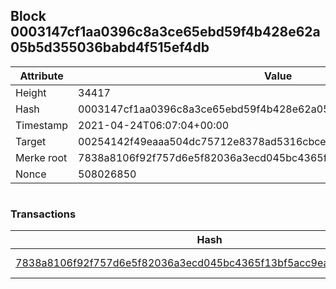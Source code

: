 ## Block 0003147cf1aa0396c8a3ce65ebd59f4b428e62a05b5d355036babd4f515ef4db

Attribute | Value
--- | ---
Height | 34417
Hash | 0003147cf1aa0396c8a3ce65ebd59f4b428e62a05b5d355036babd4f515ef4db
Timestamp | 2021-04-24T06:07:04+00:00
Target | 00254142f49eaaa504dc75712e8378ad5316cbcead634704b3734b6271167cc4
Merke root | 7838a8106f92f757d6e5f82036a3ecd045bc4365f13bf5acc9ea6d4c1b11c7c8
Nonce | 508026850

```

```

### Transactions

Hash | Amount
--- | ---
[7838a8106f92f757d6e5f82036a3ecd045bc4365f13bf5acc9ea6d4c1b11c7c8](7838a8106f92f757d6e5f82036a3ecd045bc4365f13bf5acc9ea6d4c1b11c7c8.md) | 10.00000000 SKEPTI 
